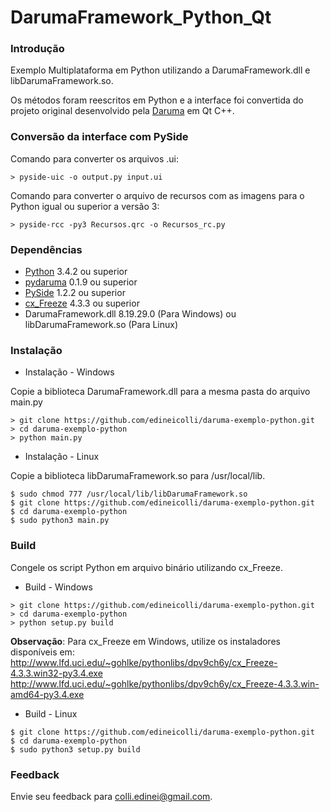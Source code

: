 DarumaFramework_Python_Qt
=====================

### Introdução

Exemplo Multiplataforma em Python utilizando a DarumaFramework.dll e libDarumaFramework.so.

Os métodos foram reescritos em Python e a interface foi convertida do projeto original desenvolvido pela [Daruma](http://www.desenvolvedoresdaruma.com.br/home/index.php) em Qt C++.

### Conversão da interface com PySide

Comando para converter os arquivos .ui:
```
> pyside-uic -o output.py input.ui
```
Comando para converter o arquivo de recursos com as imagens para o Python igual ou superior a versão 3:
```
> pyside-rcc -py3 Recursos.qrc -o Recursos_rc.py
```

### Dependências

* [Python](https://www.python.org/) 3.4.2 ou superior
* [pydaruma](https://github.com/edineicolli/pydaruma) 0.1.9 ou superior
* [PySide](https://github.com/PySide) 1.2.2 ou superior
* [cx_Freeze](http://cx-freeze.sourceforge.net/) 4.3.3 ou superior
* DarumaFramework.dll 8.19.29.0 (Para Windows) ou libDarumaFramework.so (Para Linux)

### Instalação

* Instalação - Windows

Copie a biblioteca DarumaFramework.dll para a mesma pasta do arquivo main.py
```
> git clone https://github.com/edineicolli/daruma-exemplo-python.git
> cd daruma-exemplo-python
> python main.py
```
* Instalação - Linux

Copie a biblioteca libDarumaFramework.so para /usr/local/lib.
```
$ sudo chmod 777 /usr/local/lib/libDarumaFramework.so
$ git clone https://github.com/edineicolli/daruma-exemplo-python.git
$ cd daruma-exemplo-python
$ sudo python3 main.py
```
### Build

Congele os script Python em arquivo binário utilizando cx_Freeze. 
* Build - Windows
```
> git clone https://github.com/edineicolli/daruma-exemplo-python.git
> cd daruma-exemplo-python
> python setup.py build
```

**Observação**: Para cx_Freeze em Windows, utilize os instaladores disponíveis em:
http://www.lfd.uci.edu/~gohlke/pythonlibs/dpv9ch6y/cx_Freeze-4.3.3.win32-py3.4.exe
http://www.lfd.uci.edu/~gohlke/pythonlibs/dpv9ch6y/cx_Freeze-4.3.3.win-amd64-py3.4.exe

* Build - Linux
```
$ git clone https://github.com/edineicolli/daruma-exemplo-python.git
$ cd daruma-exemplo-python
$ sudo python3 setup.py build
```
### Feedback
Envie seu feedback para colli.edinei@gmail.com.